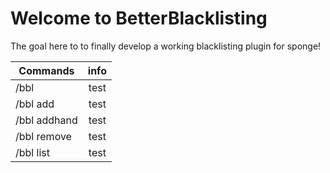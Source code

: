 # Welcome to BetterBlacklisting
The goal here to to finally develop a working blacklisting plugin for sponge!

|Commands    |info|
|------------|:--:|
|/bbl        |test|
|/bbl add    |test|
|/bbl addhand|test|
|/bbl remove |test|
|/bbl list   |test| 